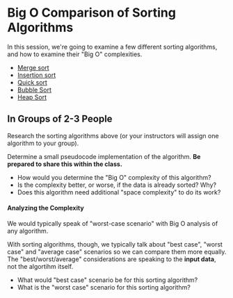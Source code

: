 # Big O Comparison of Sorting Algorithms

In this session, we're going to examine a few different sorting algorithms, and how to examine their "Big O" complexities.

* [Merge sort](https://en.wikipedia.org/wiki/Merge_sort)
* [Insertion sort](https://en.wikipedia.org/wiki/Insertion_sort)
* [Quick sort](https://en.wikipedia.org/wiki/Quicksort)
* [Bubble Sort](https://en.wikipedia.org/wiki/Bubble_sort)
* [Heap Sort](https://en.wikipedia.org/wiki/Heapsort)


## In Groups of 2-3 People

Research the sorting algorithms above (or your instructors will assign one algorithm to your group).

Determine a small pseudocode implementation of the algorithm. **Be prepared to share this within the class.**

* How would you determine the "Big O" complexity of this algorithm?
* Is the complexity better, or worse, if the data is already sorted? Why?
* Does this algorithm need additional "space complexity" to do its work?

#### Analyzing the Complexity

We would typically speak of "worst-case scenario" with Big O analysis of any algorithm.

With sorting algorithms, though, we typically talk about "best case", "worst case" and "average case" scenarios so we can compare them more equally. The "best/worst/average" considerations are speaking to the **input data**, not the algortihm itself.

* What would "best case" scenario be for this sorting algorithm?
* What is the "worst case" scenario for this sorting algorithm?

